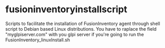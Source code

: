 # fusioninventoryinstallscript
Scripts to facilitate the installation of FusionInventory agent through shell script to Debian based Linux distributions. 
You have to raplace the field "myglpiserver.com" with you glpi server if you're going to run the FusionInventory_linuxInstall.sh
